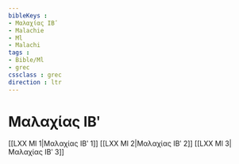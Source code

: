 ```yaml
---
bibleKeys : 
- Μαλαχίας ΙΒʹ
- Malachie
- Ml
- Malachi
tags : 
- Bible/Ml
- grec
cssclass : grec
direction : ltr
---
```


# Μαλαχίας ΙΒʹ

[[LXX Ml 1|Μαλαχίας ΙΒʹ 1]]
[[LXX Ml 2|Μαλαχίας ΙΒʹ 2]]
[[LXX Ml 3|Μαλαχίας ΙΒʹ 3]]
